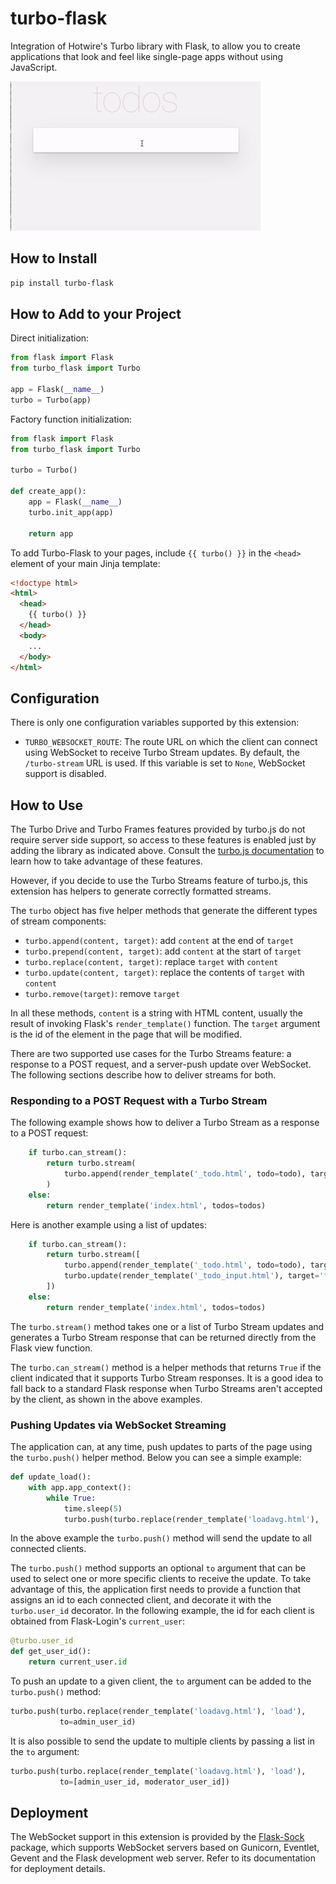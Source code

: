 # turbo-flask

Integration of Hotwire's Turbo library with Flask, to allow you to create
applications that look and feel like single-page apps without using
JavaScript.

![Todo App Demo](todo-demo.gif)

## How to Install

```bash
pip install turbo-flask
```

## How to Add to your Project

Direct initialization:

```python
from flask import Flask
from turbo_flask import Turbo

app = Flask(__name__)
turbo = Turbo(app)
```

Factory function initialization:

```python
from flask import Flask
from turbo_flask import Turbo

turbo = Turbo()

def create_app():
    app = Flask(__name__)
    turbo.init_app(app)

    return app
```

To add Turbo-Flask to your pages, include `{{ turbo() }}` in the `<head>`
element of your main Jinja template:

```html
<!doctype html>
<html>
  <head>
    {{ turbo() }}
  </head>
  <body>
    ...
  </body>
</html>
```

## Configuration

There is only one configuration variables supported by this extension:

- `TURBO_WEBSOCKET_ROUTE`: The route URL on which the client can connect using
WebSocket to receive Turbo Stream updates. By default, the `/turbo-stream`
URL is used. If this variable is set to `None`, WebSocket support is disabled.

## How to Use

The Turbo Drive and Turbo Frames features provided by turbo.js do not require
server side support, so access to these features is enabled just by adding the
library as indicated above. Consult the
[turbo.js documentation](https://turbo.hotwire.dev/) to learn how to take
advantage of these features.

However, if you decide to use the Turbo Streams feature of turbo.js, this
extension has helpers to generate correctly formatted streams.

The `turbo` object has five helper methods that generate the different types
of stream components:

- `turbo.append(content, target)`: add `content` at the end of `target`
- `turbo.prepend(content, target)`: add `content` at the start of `target`
- `turbo.replace(content, target)`: replace `target` with `content`
- `turbo.update(content, target)`: replace the contents of `target` with `content`
- `turbo.remove(target)`: remove `target`

In all these methods, `content` is a string with HTML content, usually the
result of invoking Flask's `render_template()` function. The `target` argument
is the id of the element in the page that will be modified.

There are two supported use cases for the Turbo Streams feature: a response to
a POST request, and a server-push update over WebSocket. The following sections
describe how to deliver streams for both.

### Responding to a POST Request with a Turbo Stream

The following example shows how to deliver a Turbo Stream as a response to a
POST request:

```python
    if turbo.can_stream():
        return turbo.stream(
            turbo.append(render_template('_todo.html', todo=todo), target='todos'),
        )
    else:
        return render_template('index.html', todos=todos)
```

Here is another example using a list of updates:

```python
    if turbo.can_stream():
        return turbo.stream([
            turbo.append(render_template('_todo.html', todo=todo), target='todos'),
            turbo.update(render_template('_todo_input.html'), target='form')
        ])
    else:
        return render_template('index.html', todos=todos)
```

The `turbo.stream()` method takes one or a list of Turbo Stream updates and
generates a Turbo Stream response that can be returned directly from the Flask
view function.

The `turbo.can_stream()` method is a helper methods that returns `True` if the
client indicated that it supports Turbo Stream responses. It is a good idea to
fall back to a standard Flask response when Turbo Streams aren't accepted by
the client, as shown in the above examples.

### Pushing Updates via WebSocket Streaming

The application can, at any time, push updates to parts of the page using the
`turbo.push()` helper method. Below you can see a simple example:

```python
def update_load():
    with app.app_context():
        while True:
            time.sleep(5)
            turbo.push(turbo.replace(render_template('loadavg.html'), 'load'))
```

In the above example the `turbo.push()` method will send the update to all
connected clients.

The `turbo.push()` method supports an optional `to` argument that can be used
to select one or more specific clients to receive the update. To take
advantage of this, the application first needs to provide a function that
assigns an id to each connected client, and decorate it with the
`turbo.user_id` decorator. In the following example, the id for each client is
obtained from Flask-Login's `current_user`:

```python
@turbo.user_id
def get_user_id():
    return current_user.id
```

To push an update to a given client, the `to` argument can be added to the
`turbo.push()` method:

```python
turbo.push(turbo.replace(render_template('loadavg.html'), 'load'),
           to=admin_user_id)
```

It is also possible to send the update to multiple clients by passing a list
in the `to` argument:

```python
turbo.push(turbo.replace(render_template('loadavg.html'), 'load'),
           to=[admin_user_id, moderator_user_id])
```

## Deployment

The WebSocket support in this extension is provided by the
[Flask-Sock](https://github.com/miguelgrinberg/flask-sock) package, which
supports WebSocket servers based on Gunicorn, Eventlet, Gevent and the Flask
development web server. Refer to its documentation for deployment details.
